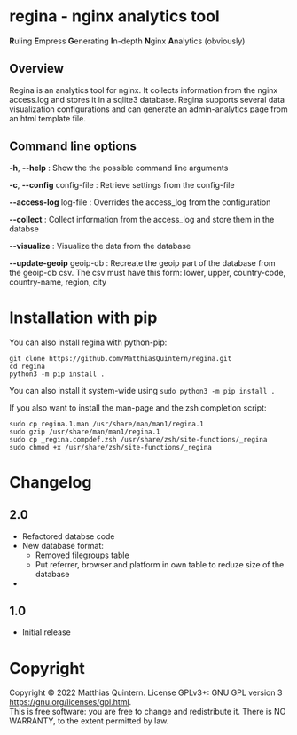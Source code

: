 # regina - nginx analytics tool
**R**uling **E**mpress **G**enerating **I**n-depth **N**ginx **A**nalytics (obviously)

## Overview
Regina is an analytics tool for nginx.
It collects information from the nginx access.log and stores it in a sqlite3 database.
Regina supports several data visualization configurations and can generate an admin-analytics page from an html template file.

## Command line options
**-h**, **--help**
: Show the the possible command line arguments

**-c**, **--config** config-file
: Retrieve settings from the config-file

**--access-log** log-file
: Overrides the access_log from the configuration

**--collect**
: Collect information from the access_log and store them in the databse

**--visualize**
: Visualize the data from the database

**--update-geoip** geoip-db
: Recreate the geoip part of the database from the geoip-db csv. The csv must have this form: lower, upper, country-code, country-name, region, city

# Installation with pip
You can also install regina with python-pip:
```shell
git clone https://github.com/MatthiasQuintern/regina.git
cd regina
python3 -m pip install .
```
You can also install it system-wide using `sudo python3 -m pip install .`

If you also want to install the man-page and the zsh completion script:
```shell
sudo cp regina.1.man /usr/share/man/man1/regina.1
sudo gzip /usr/share/man/man1/regina.1
sudo cp _regina.compdef.zsh /usr/share/zsh/site-functions/_regina
sudo chmod +x /usr/share/zsh/site-functions/_regina
```

# Changelog
## 2.0
- Refactored databse code
- New database format: 
    - Removed filegroups table
    - Put referrer, browser and platform in own table to reduze size of the database
- 

## 1.0
- Initial release

# Copyright
Copyright  ©  2022  Matthias  Quintern.  License GPLv3+: GNU GPL version 3 <https://gnu.org/licenses/gpl.html>.\
This is free software: you are free to change and redistribute it.  There is NO WARRANTY, to the extent permitted by law.
